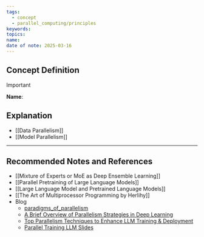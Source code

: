 ```yaml
---
tags:
  - concept
  - parallel_computing/principles
keywords: 
topics: 
name: 
date of note: 2025-03-16
---
```


## Concept Definition

>[!important]
>**Name**: 



## Explanation



- [[Data Parallelism]]
- [[Model Parallelism]]


-----------
##  Recommended Notes and References


- [[Mixture of Experts or MoE as Deep Ensemble Learning]]
- [[Parallel Pretraining of Large Language Models]]
- [[Large Language Model and Pretrained Language Models]]
- [[The Art of Multiprocessor Programming by Herlihy]]
- Blog
	- [paradigms_of_parallelism](https://colossalai.org/docs/concepts/paradigms_of_parallelism/)
	- [A Brief Overview of Parallelism Strategies in Deep Learning](https://afmck.in/posts/2023-02-26-parallelism/)
	- [Top Parallelism Techniques to Enhance LLM Training & Deployment](https://www.genesiscloud.com/blog/top-parallelism-techniques-llm-training)
	- [Parallel Training LLM Slides](https://saforem2.github.io/parallel-training-slides/#/title-slide)